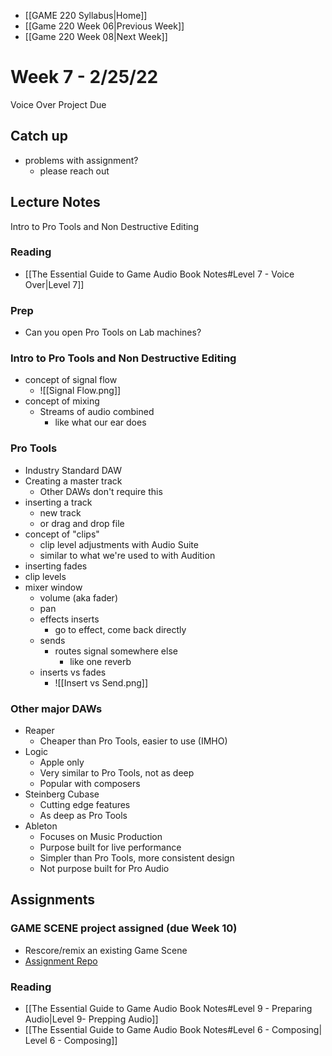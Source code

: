 - [[GAME 220 Syllabus|Home]]
- [[Game 220 Week 06|Previous Week]]
- [[Game 220 Week 08|Next Week]]

# Week 7 - 2/25/22
Voice Over Project Due

## Catch up
- problems with assignment?
	- please reach out

## Lecture Notes
Intro to Pro Tools and Non Destructive Editing

 ### Reading 
- [[The Essential Guide to Game Audio Book Notes#Level 7 - Voice Over|Level 7]]

### Prep
- Can you open Pro Tools on Lab machines?

### Intro to Pro Tools and Non Destructive Editing
- concept of signal flow
	- ![[Signal Flow.png]]
- concept of mixing
	- Streams of audio combined
		- like what our ear does

### Pro Tools
- Industry Standard DAW
- Creating a master track
	- Other DAWs don't require this
- inserting a track
	- new track
	- or drag and drop file
- concept of "clips"
	- clip level adjustments with Audio Suite
	- similar to what we're used to with Audition
- inserting fades
- clip levels
- mixer window
	- volume (aka fader)
	- pan
	- effects inserts
		- go to effect, come back directly
	- sends
		- routes signal somewhere else
			- like one reverb
	- inserts vs fades
		- ![[Insert vs Send.png]]
		
### Other major DAWs
- Reaper 
	- Cheaper than Pro Tools, easier to use (IMHO)
- Logic
	- Apple only
	- Very similar to Pro Tools, not as deep
	- Popular with composers
- Steinberg Cubase
	- Cutting edge features
	- As deep as Pro Tools
- Ableton
	- Focuses on Music Production
	- Purpose built for live performance
	- Simpler than Pro Tools, more consistent design
	- Not purpose built for Pro Audio
	
## Assignments
### GAME SCENE project assigned (due Week 10)
- Rescore/remix an existing Game Scene
- [Assignment Repo](https://github.com/APUGames/Game-220-Project-1)

### Reading
- [[The Essential Guide to Game Audio Book Notes#Level 9 - Preparing Audio|Level 9- Prepping Audio]]
- [[The Essential Guide to Game Audio Book Notes#Level 6 - Composing| Level 6 - Composing]]